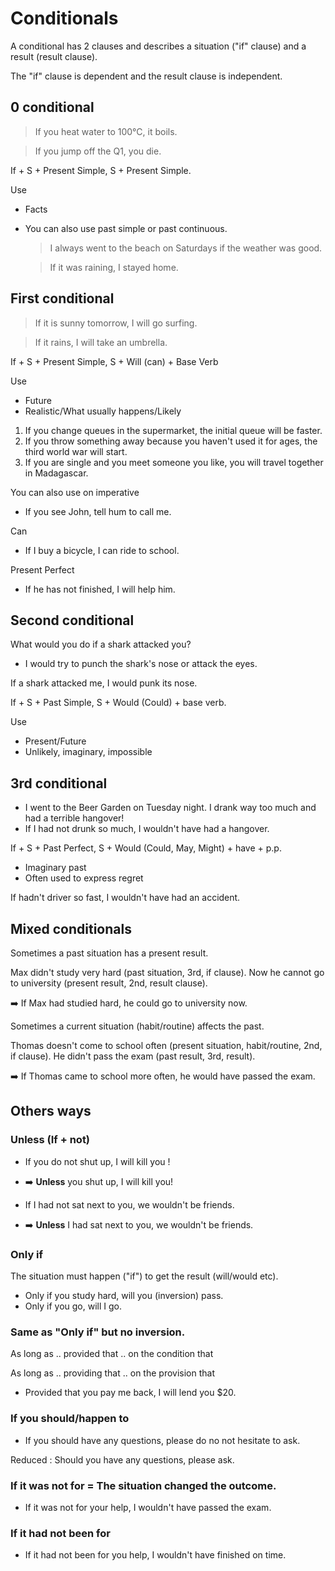 # Conditionals

A conditional has 2 clauses and describes a situation ("if" clause) and a result (result clause).

The "if" clause is dependent and the result clause is independent.

## 0 conditional

> If you heat water to 100°C, it boils.

> If you jump off the Q1, you die.

If + S + Present Simple, S + Present Simple.

Use
- Facts
- You can also use past simple or past continuous.
  > I always went to the beach on Saturdays if the weather was good.

  > If it was raining, I stayed home.

## First conditional

> If it is sunny tomorrow, I will go surfing.

> If it rains, I will take an umbrella.

If + S + Present Simple, S + Will (can) + Base Verb

Use
- Future
- Realistic/What usually happens/Likely


1. If you change queues in the supermarket, the initial queue will be faster.
2. If you throw something away because you haven't used it for ages, the third world war will start.
3. If you are single and you meet someone you like, you will travel together in Madagascar.

You can also use on imperative

- If you see John, tell hum to call me.

Can

- If I buy a bicycle, I can ride to school.

Present Perfect

- If he has not finished, I will help him.

## Second conditional

What would you do if a shark attacked you?

- I would try to punch the shark's nose or attack the eyes.

If a shark attacked me, I would punk its nose.

If + S + Past Simple, S + Would (Could) + base verb.

Use
- Present/Future
- Unlikely, imaginary, impossible

## 3rd conditional

- I went to the Beer Garden on Tuesday night. I drank way too much and had a terrible hangover!
- If I had not drunk so much, I wouldn't have had a hangover.

If + S + Past Perfect, S + Would (Could, May, Might) + have + p.p.

- Imaginary past
- Often used to express regret

If hadn't driver so fast, I wouldn't have had an accident.

## Mixed conditionals

Sometimes a past situation has a present result.

Max didn't study very hard (past situation, 3rd, if clause). Now he cannot go to university (present result, 2nd, result clause).

:arrow_right: If Max had studied hard, he could go to university now.

Sometimes a current situation (habit/routine) affects the past.

Thomas doesn't come to school often (present situation, habit/routine, 2nd, if clause). He didn't pass the exam (past result, 3rd, result).

:arrow_right: If Thomas came to school more often, he would have passed the exam.

## Others ways

### Unless (If + not)

- If you do not shut up, I will kill you !
- :arrow_right: **Unless** you shut up, I will kill you!


- If I had not sat next to you, we wouldn't be friends.
- :arrow_right: **Unless** I had sat next to you, we wouldn't be friends.

### Only if

The situation must happen ("if") to get the result (will/would etc).

- Only if you study hard, will you (inversion) pass.
- Only if you go, will I go.

### Same as "Only if" but no inversion.

As long as .. provided that .. on the condition that

As long as .. providing that .. on the provision that

- Provided that you pay me back, I will lend you $20.

### If you should/happen to

- If you should have any questions, please do no not hesitate to ask.

Reduced : Should you have any questions, please ask.

### If it was not for = The situation changed the outcome.

- If it was not for your help, I wouldn't have passed the exam.

### If it had not been for

- If it had not been for you help, I wouldn't have finished on time.
